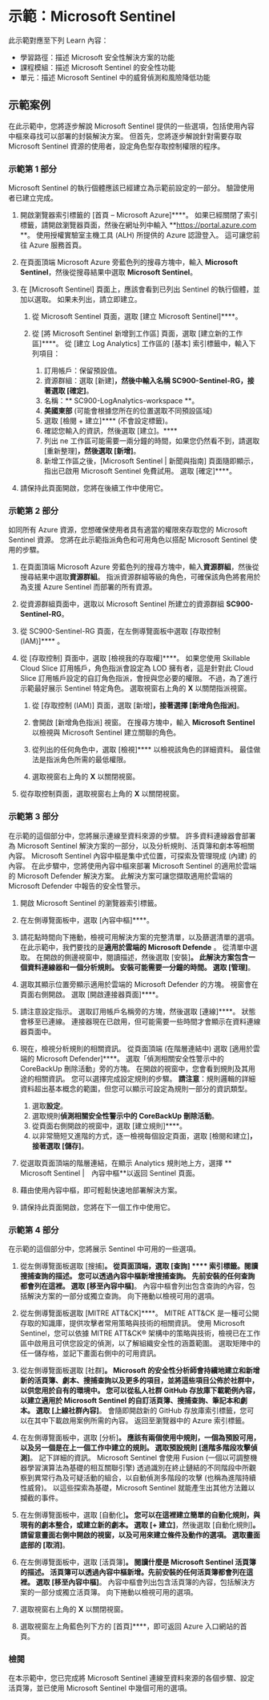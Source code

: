 <!---
---
示範：標題：「Microsoft Sentinel」學習路徑/課程模組/標題：「學習路徑：描述 Microsoft 安全性解決方案的功能；課程模組 3：描述 Microsoft Sentinel 的安全性功能；單元 3：描述 Microsoft Sentinel 中的威脅偵測和移轉功能」
---
--->

# 示範：Microsoft Sentinel

此示範對應至下列 Learn 內容：

- 學習路徑：描述 Microsoft 安全性解決方案的功能
- 課程模組：描述 Microsoft Sentinel 的安全性功能
- 單元：描述 Microsoft Sentinel 中的威脅偵測和風險降低功能

## 示範案例

在此示範中，您將逐步解說 Microsoft Sentinel 提供的一些選項，包括使用內容中樞來尋找可以部署的封裝解決方案。  但首先，您將逐步解說針對需要存取 Microsoft Sentinel 資源的使用者，設定角色型存取控制權限的程序。

### 示範第 1 部分

Microsoft Sentinel 的執行個體應該已經建立為示範前設定的一部分。 驗證使用者已建立完成。

1. 開啟瀏覽器索引標籤的 [首頁 – Microsoft Azure]****。  如果已經關閉了索引標籤，請開啟瀏覽器頁面，然後在網址列中輸入 **https://portal.azure.com **。 使用授權實驗室主機工具 (ALH) 所提供的 Azure 認證登入。  這可讓您前往 Azure 服務首頁。

1. 在頁面頂端 Microsoft Azure 旁藍色列的搜尋方塊中，輸入 **Microsoft Sentinel**，然後從搜尋結果中選取 **Microsoft Sentinel**。  

1. 在 [Microsoft Sentinel] 頁面上，應該會看到已列出 Sentinel 的執行個體，並加以選取。  如果未列出，請立即建立。
    1. 從 Microsoft Sentinel 頁面，選取 [建立 Microsoft Sentinel]****。

    1. 從 [將 Microsoft Sentinel 新增到工作區] 頁面，選取 [建立新的工作區]****。 從 [建立 Log Analytics] 工作區的 [基本] 索引標籤中，輸入下列項目：
        1. 訂用帳戶：保留預設值。
        1. 資源群組：選取 [新建]****，然後中輸入名稱 **SC900-Sentinel-RG**，接著選取 [確定]****。
        1. 名稱：** SC900-LogAnalytics-workspace **。
        1. **美國東部** (可能會根據您所在的位置選取不同預設區域)
        1. 選取 [檢閱 + 建立]**** (不會設定標籤)。
        1. 確認您輸入的資訊，然後選取 [建立]。****
        1. 列出 ne 工作區可能需要一兩分鐘的時間，如果您仍然看不到，請選取 [重新整理]****，然後選取 [新增]****。
        1. 新增工作區之後，[Microsoft Sentinel | 新聞與指南] 頁面隨即顯示，指出已啟用 Microsoft Sentinel 免費試用。  選取 [確定]****。

1. 請保持此頁面開啟，您將在後續工作中使用它。

### 示範第 2 部分

如同所有 Azure 資源，您想確保使用者具有適當的權限來存取您的 Microsoft Sentinel 資源。 您將在此示範指派角色和可用角色以搭配 Microsoft Sentinel 使用的步驟。  

1. 在頁面頂端 Microsoft Azure 旁藍色列的搜尋方塊中，輸入**資源群組**，然後從搜尋結果中選取**資源群組**。 指派資源群組等級的角色，可確保該角色將套用於為支援 Azure Sentinel 而部署的所有資源。

1. 從資源群組頁面中，選取以 Microsoft Sentinel 所建立的資源群組 **SC900-Sentinel-RG**。

1. 從 SC900-Sentinel-RG 頁面，在左側導覽面板中選取 [存取控制　(IAM)]**** 。

1. 從 [存取控制] 頁面中，選取 [檢視我的存取權]****。  如果您使用 Skillable Cloud Slice 訂用帳戶，角色指派會設定為 LOD 擁有者，這是針對此 Cloud Slice 訂用帳戶設定的自訂角色指派，會授與您必要的權限。 不過，為了進行示範最好展示 Sentinel 特定角色。  選取視窗右上角的 **X** 以關閉指派視窗。

    1. 從 [存取控制 (IAM)] 頁面，選取 [新增]****，接著選擇 [新增角色指派]****。

    1. 會開啟 [新增角色指派] 視窗。  在搜尋方塊中，輸入 **Microsoft Sentinel** 以檢視與 Microsoft Sentinel 建立關聯的角色。
    1. 從列出的任何角色中，選取 [檢視]**** 以檢視該角色的詳細資料。  最佳做法是指派角色所需的最低權限。  

    1. 選取視窗右上角的 **X** 以關閉視窗。

1. 從存取控制頁面，選取視窗右上角的 **X** 以關閉視窗。

### 示範第 3 部分

在示範的這個部分中，您將展示連線至資料來源的步驟。 許多資料連線器會部署為 Microsoft Sentinel 解決方案的一部分，以及分析規則、活頁簿和劇本等相關內容。 Microsoft Sentinel 內容中樞是集中式位置，可探索及管理現成 (內建) 的內容。 在此步驟中，您將使用內容中樞來部署 Microsoft Sentinel 的適用於雲端的 Microsoft Defender 解決方案。  此解決方案可讓您擷取適用於雲端的 Microsoft Defender 中報告的安全性警示。

1. 開啟 Microsoft Sentinel 的瀏覽器索引標籤。

1. 在左側導覽面板中，選取 [內容中樞]****。

1. 請花點時間向下捲動，檢視可用解決方案的完整清單，以及篩選清單的選項。  在此示範中，我們要找的是**適用於雲端的 Microsoft Defende** 。  從清單中選取。  在開啟的側邊視窗中，閱讀描述，然後選取 [安裝]****。  此解決方案包含一個資料連線器和一個分析規則。 安裝可能需要一分鐘的時間。  選取 [管理]****。

1. 選取其顯示位置旁顯示適用於雲端的 Microsoft Defender 的方塊。  視窗會在頁面右側開啟。  選取 [開啟連接器頁面]****。

1. 請注意設定指示。  選取訂用帳戶名稱旁的方塊，然後選取 [連線]****。  狀態會移至已連線。  連接器現在已啟用，但可能需要一些時間才會顯示在資料連線器頁面中。  

1. 現在，檢視分析規則的相關資訊。  從頁面頂端 (在階層連結中) 選取 [適用於雲端的 Microsoft Defender]****。  選取「偵測相關安全性警示中的 CoreBackUp 刪除活動」旁的方塊。 在開啟的視窗中，您會看到規則及其用途的相關資訊。  您可以選擇完成設定規則的步驟。  **請注意**：規則邏輯的詳細資料超出基本概念的範圍，但您可以顯示可設定為規則一部分的資訊類型。  
    1. 選取**設定**。
    1. 選取規則**偵測相關安全性警示中的 CoreBackUp 刪除活動**。
    1. 從頁面右側開啟的視窗中，選取 [建立規則]****。
    1. 以非常簡短又進階的方式，逐一檢視每個設定頁面，選取 [檢閱和建立]****，接著選取 [儲存]****。

1. 從選取頁面頂端的階層連結，在顯示 Analytics 規則地上方，選擇 ** Microsoft Sentinel |　內容中樞**以返回 Sentinel 頁面。

1. 藉由使用內容中樞，即可輕鬆快速地部署解決方案。

1. 請保持此頁面開啟，您將在下一個工作中使用它。

### 示範第 4 部分

在示範的這個部分中，您將展示 Sentinel 中可用的一些選項。

1. 從左側導覽面板選取 [搜捕]****。  從頁面頂端，選取 [查詢] **** 索引標籤。閱讀搜捕查詢的描述。 您可以透過內容中樞新增搜捕查詢。 先前安裝的任何查詢都會列在這裡。 選取 [移至內容中樞]****。  內容中樞會列出包含查詢的內容，包括解決方案的一部分或獨立查詢。  向下捲動以檢視可用的選項。

1. 從左側導覽面板選取 [MITRE ATT&CK]****。  MITRE ATT&CK 是一種可公開存取的知識庫，提供攻擊者常用策略與技術的相關資訊。 使用 Microsoft Sentinel，您可以依據 MITRE ATT&CK® 架構中的策略與技術，檢視已在工作區中啟用且可供您設定的偵測，以了解組織安全性的涵蓋範圍。  選取矩陣中的任一儲存格，並記下畫面右側中的可用資訊。  

1. 從左側導覽面板選取 [社群]****。 Microsoft 的安全性分析師會持續地建立和新增新的活頁簿、劇本、搜捕查詢以及更多的項目，並將這些項目公佈於社群中，以供您用於自有的環境中。 您可以從私人社群 GitHub 存放庫下載範例內容，以建立適用於 Microsoft Sentinel 的自訂活頁簿、搜捕查詢、筆記本和劇本。  選取 [上線社群內容]****。  會隨即開啟新的 GitHub 存放庫索引標籤，您可以在其中下載啟用案例所需的內容。  返回至瀏覽器中的 Azure 索引標籤。

1. 在左側導覽面板中，選取 [分析]****。  應該有兩個使用中規則，一個為預設可用，以及另一個是在上一個工作中建立的規則。 選取預設規則 [進階多階段攻擊偵測]****。  記下詳細的資訊。  Microsoft Sentinel 會使用 Fusion (一個以可調整機器學習演算法為基礎的相互關聯引擎) 透過識別在終止鏈結的不同階段中所觀察到異常行為及可疑活動的組合，以自動偵測多階段的攻擊 (也稱為進階持續性威脅)。 以這些探索為基礎，Microsoft Sentinel 就能產生出其他方法難以攔截的事件。

1. 在左側導覽面板中，選取 [自動化]****。  您可以在這裡建立簡單的自動化規則，與現有的劇本整合，或建立新的劇本。  選取 [+ 建立]****，然後選取 [自動化規則]****。  請留意畫面右側中開啟的視窗，以及可用來建立條件及動作的選項。  選取畫面底部的 [取消]****。

1. 在左側導覽面板中，選取 [活頁簿]****。 閱讀什麼是 Microsoft Sentinel 活頁簿的描述。  活頁簿可以透過內容中樞新增。先前安裝的任何活頁簿都會列在這裡。 選取 [移至內容中樞]****。  內容中樞會列出包含活頁簿的內容，包括解決方案的一部分或獨立活頁簿。 向下捲動以檢視可用的選項。

1. 選取視窗右上角的 **X** 以關閉視窗。

1. 選取視窗左上角藍色列下方的 [首頁]****，即可返回 Azure 入口網站的首頁。  

### 檢閱

在本示範中，您已完成將 Microsoft Sentinel 連線至資料來源的各個步驟、設定活頁簿，並已使用 Microsoft Sentinel 中幾個可用的選項。
